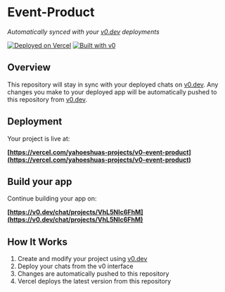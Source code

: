 # Event-Product

*Automatically synced with your [v0.dev](https://v0.dev) deployments*

[![Deployed on Vercel](https://img.shields.io/badge/Deployed%20on-Vercel-black?style=for-the-badge&logo=vercel)](https://vercel.com/yahoeshuas-projects/v0-event-product)
[![Built with v0](https://img.shields.io/badge/Built%20with-v0.dev-black?style=for-the-badge)](https://v0.dev/chat/projects/VhL5NIc6FhM)

## Overview

This repository will stay in sync with your deployed chats on [v0.dev](https://v0.dev).
Any changes you make to your deployed app will be automatically pushed to this repository from [v0.dev](https://v0.dev).

## Deployment

Your project is live at:

**[https://vercel.com/yahoeshuas-projects/v0-event-product](https://vercel.com/yahoeshuas-projects/v0-event-product)**

## Build your app

Continue building your app on:

**[https://v0.dev/chat/projects/VhL5NIc6FhM](https://v0.dev/chat/projects/VhL5NIc6FhM)**

## How It Works

1. Create and modify your project using [v0.dev](https://v0.dev)
2. Deploy your chats from the v0 interface
3. Changes are automatically pushed to this repository
4. Vercel deploys the latest version from this repository
